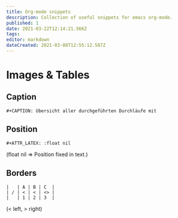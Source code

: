 ```yaml
---
title: Org-mode snippets
description: Collection of useful snippets for emacs org-mode.
published: 1
date: 2021-03-22T12:14:21.566Z
tags: 
editor: markdown
dateCreated: 2021-03-08T12:55:12.587Z
---
```


# Images & Tables
## Caption
```
#+CAPTION: Übersicht aller durchgeführten Durchläufe mit 
```
## Position
```
#+ATTR_LATEX: :float nil
```
(float nil => Position fixed in text.)
## Borders
```
|   | A | B | C  |
| / | < | < | <> |
|   | 1 | 2 | 3  |
```
(< left, > right)